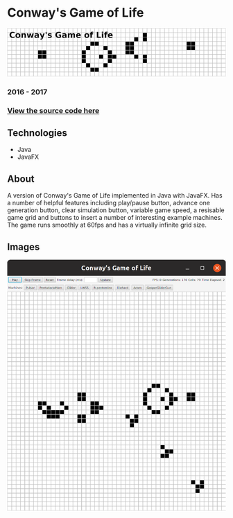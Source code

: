 # Conway's Game of Life

![Conway's Game of Life](/assets/gameoflife1.png)

### 2016 - 2017

### [View the source code here](https://github.com/atjallen/game-of-life)

## Technologies

- Java
- JavaFX

## About

A version of Conway's Game of Life implemented in Java with JavaFX. Has a number of helpful features including play/pause button, advance one generation button, clear simulation button, variable game speed, a resisable game grid and buttons to insert a number of interesting example machines. The game runs smoothly at 60fps and has a virtually infinite grid size.

## Images

![Game](/assets/gameoflife2.png)
